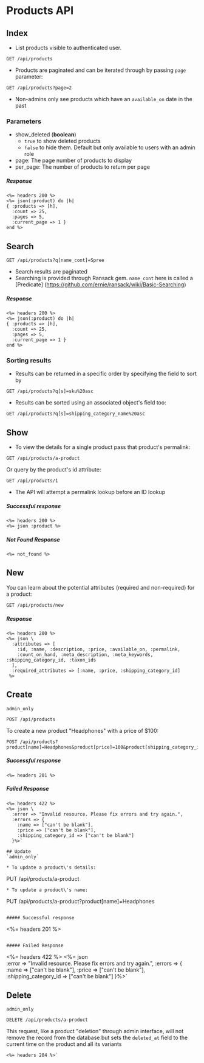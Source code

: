# Products API

## Index
* List products visible to authenticated user.
```
GET /api/products
```
* Products are paginated and can be iterated through by passing `page` parameter:
```
GET /api/products?page=2
```
* Non-admins only see products which have an `available_on` date in the past

### Parameters
* show_deleted (**boolean**)
    * `true` to show deleted products
    * `false` to hide them. Default but only available to users with an admin role
* page: The page number of products to display
* per_page: The number of products to return per page

##### Response
```
<%= headers 200 %>
<%= json(:product) do |h|
{ :products => [h],
  :count => 25,
  :pages => 5,
  :current_page => 1 }
end %>
```

## Search
```
GET /api/products?q[name_cont]=Spree
```
* Search results are paginated
* Searching is provided through Ransack gem. `name_cont` here is called a [Predicate]
(https://github.com/ernie/ransack/wiki/Basic-Searching)

##### Response
```
<%= headers 200 %>
<%= json(:product) do |h|
{ :products => [h],
  :count => 25,
  :pages => 5,
  :current_page => 1 }
end %>
```

### Sorting results
* Results can be returned in a specific order by specifying the field to sort by
```
GET /api/products?q[s]=sku%20asc
```
* Results can be sorted using an associated object's field too:
```
GET /api/products?q[s]=shipping_category_name%20asc
```

## Show
* To view the details for a single product pass that product\'s permalink:
```
GET /api/products/a-product
```
Or query by the product\'s id attribute:
```
GET /api/products/1
```
* The API will attempt a permalink lookup before an ID lookup

##### Successful response
```
<%= headers 200 %>
<%= json :product %>
```

##### Not Found Response
```
<%= not_found %>
```

## New
You can learn about the potential attributes (required and non-required) for a product:
```
GET /api/products/new
```

##### Response
```
<%= headers 200 %>
<%= json \
  :attributes => [
    :id, :name, :description, :price, :available_on, :permalink,
    :count_on_hand, :meta_description, :meta_keywords, :shipping_category_id, :taxon_ids
  ],
  :required_attributes => [:name, :price, :shipping_category_id]
 %>
```

## Create
`admin_only`
```
POST /api/products
```
To create a new product \"Headphones\" with a price of $100:
```
POST /api/products?product[name]=Headphones&product[price]=100&product[shipping_category_id]=1
```

##### Successful response
```
<%= headers 201 %>
```

##### Failed Response
```
<%= headers 422 %>
<%= json \
  :error => "Invalid resource. Please fix errors and try again.",
  :errors => {
    :name => ["can't be blank"],
    :price => ["can't be blank"],
    :shipping_category_id => ["can't be blank"]
  }%>`

## Update
`admin_only`

* To update a product\'s details:
```
PUT /api/products/a-product
```
* To update a product\'s name:
```
PUT /api/products/a-product?product[name]=Headphones
```

##### Successful response
```
<%= headers 201 %>
```

##### Failed Response
```
<%= headers 422 %>
<%= json \
  :error => "Invalid resource. Please fix errors and try again.",
  :errors => {
    :name => ["can't be blank"],
    :price => ["can't be blank"],
    :shipping_category_id => ["can't be blank"]
  }%>`

## Delete
`admin_only`
```
DELETE /api/products/a-product
```
This request, like a product \"deletion\" through admin interface, will not remove the record from
the database but sets the `deleted_at` field to the current time on the product and all its variants
```
<%= headers 204 %>`
